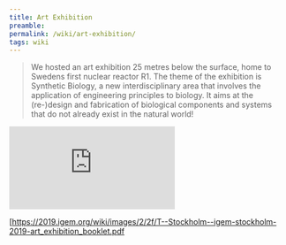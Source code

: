 ```yaml
---
title: Art Exhibition
preamble:
permalink: /wiki/art-exhibition/
tags: wiki
---
```


> We hosted an art exhibition 25 metres below the surface, home to Swedens first nuclear reactor R1. The theme of the exhibition is Synthetic Biology, a new interdisciplinary area that involves the application of engineering principles to biology. It aims at the (re-)design and fabrication of biological components and systems that do not already exist in the natural world!

![⤓ View the Art Exhibition Booklet](https://2019.igem.org/wiki/images/2/2f/T--Stockholm--igem-stockholm-2019-art_exhibition_booklet.pdf)

[https://2019.igem.org/wiki/images/2/2f/T--Stockholm--igem-stockholm-2019-art_exhibition_booklet.pdf
